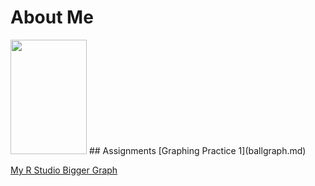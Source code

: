 
# About Me

<img src="DSC_3481.JPG" width="122" height="183" />
## Assignments
[Graphing Practice 1](ballgraph.md)

[My R Studio Bigger Graph](RStudioGraph.md)

